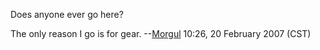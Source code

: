 Does anyone ever go here?

  
The only reason I go is for gear. --[Morgul](User:Morgul.md "wikilink")
10:26, 20 February 2007 (CST)

